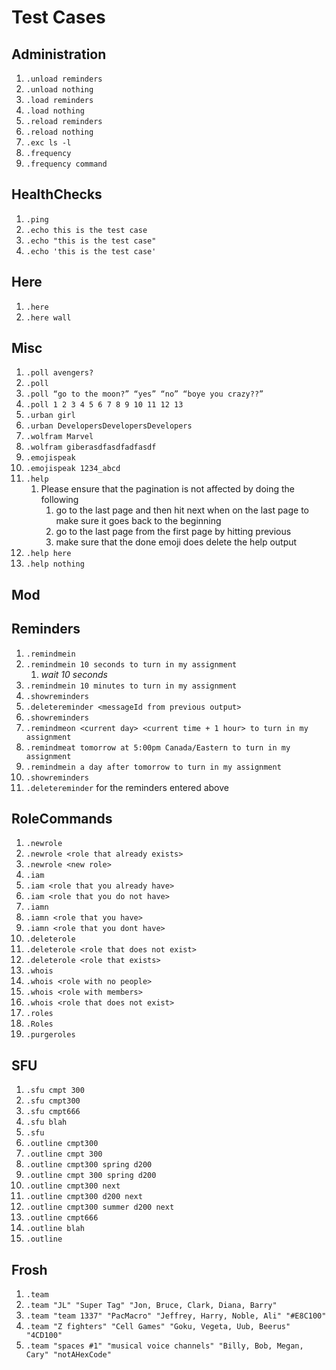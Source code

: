 # Test Cases

## Administration
  1. `.unload reminders`
  1. `.unload nothing`
  1. `.load reminders`
  1. `.load nothing`
  1. `.reload reminders`
  1. `.reload nothing`
  1. `.exc ls -l`
  1.  `.frequency`
  1. `.frequency command`
## HealthChecks
  1. `.ping`
  1. `.echo this is the test case`
  1. `.echo "this is the test case"`
  1. `.echo 'this is the test case'`
## Here
  1. `.here`
  1. `.here wall`
## Misc
  1. `.poll avengers?`
  1. `.poll`
  1. `.poll “go to the moon?” “yes” “no” “boye you crazy??”`
  1. `.poll 1 2 3 4 5 6 7 8 9 10 11 12 13`
  1. `.urban girl`
  1. `.urban DevelopersDevelopersDevelopers`
  1. `.wolfram Marvel`
  1. `.wolfram giberasdfasdfadfasdf`
  1. `.emojispeak`
  1. `.emojispeak 1234_abcd`
  1. `.help`
     1. Please ensure that the pagination is not affected by doing the following
        1. go to the last page and then hit next when on the last page to make sure it goes back to the beginning
        1. go to the last page from the first page by hitting previous
        1. make sure that the done emoji does delete the help output
  1. `.help here`
  1. `.help nothing`
## Mod

## Reminders
  1. `.remindmein`
  1. `.remindmein 10 seconds to turn in my assignment`
     1. *wait 10 seconds*
  1. `.remindmein 10 minutes to turn in my assignment`
  1. `.showreminders`
  1. `.deletereminder <messageId from previous output>`
  1. `.showreminders`
  1. `.remindmeon <current day> <current time + 1 hour> to turn in my assignment`
  1. `.remindmeat tomorrow at 5:00pm Canada/Eastern to turn in my assignment`
  1. `.remindmein a day after tomorrow to turn in my assignment`
  1. `.showreminders`
  1. `.deletereminder` for the reminders entered above
## RoleCommands
  1. `.newrole`
  1. `.newrole <role that already exists>`
  1. `.newrole <new role>`
  1. `.iam`
  1. `.iam <role that you already have>`
  1. `.iam <role that you do not have>`
  1. `.iamn`
  1. `.iamn <role that you have>`
  1. `.iamn <role that you dont have>`
  1. `.deleterole`
  1. `.deleterole <role that does not exist>`
  1. `.deleterole <role that exists>`
  1. `.whois`
  1. `.whois <role with no people>`
  1. `.whois <role with members>`
  1. `.whois <role that does not exist>`
  1. `.roles`
  1. `.Roles`
  1. `.purgeroles`
## SFU
   1. `.sfu cmpt 300`
   1. `.sfu cmpt300`
   1. `.sfu cmpt666`
   1. `.sfu blah`
   1. `.sfu`
   1. `.outline cmpt300`
   1. `.outline cmpt 300`
   1. `.outline cmpt300 spring d200`
   1. `.outline cmpt 300 spring d200`
   1. `.outline cmpt300 next`
   1. `.outline cmpt300 d200 next`
   1. `.outline cmpt300 summer d200 next`
   1. `.outline cmpt666`
   1. `.outline blah`
   1. `.outline`
## Frosh
   1. `.team`
   1. `.team "JL" "Super Tag" "Jon, Bruce, Clark, Diana, Barry"`
   2. `.team "team 1337" "PacMacro" "Jeffrey, Harry, Noble, Ali" "#E8C100"`
   3. `.team "Z fighters" "Cell Games" "Goku, Vegeta, Uub, Beerus" "4CD100"`
   4. `.team "spaces #1" "musical voice channels" "Billy, Bob, Megan, Cary" "notAHexCode"`

